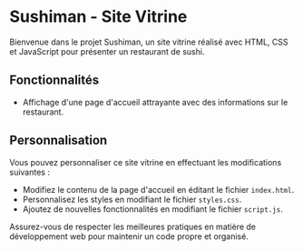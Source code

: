 
# Sushiman - Site Vitrine

Bienvenue dans le projet Sushiman, un site vitrine réalisé avec HTML, CSS et JavaScript pour présenter un restaurant de sushi. 

## Fonctionnalités

- Affichage d'une page d'accueil attrayante avec des informations sur le restaurant.


## Personnalisation

Vous pouvez personnaliser ce site vitrine en effectuant les modifications suivantes :

- Modifiez le contenu de la page d'accueil en éditant le fichier `index.html`.
- Personnalisez les styles en modifiant le fichier `styles.css`.
- Ajoutez de nouvelles fonctionnalités en modifiant le fichier `script.js`.

Assurez-vous de respecter les meilleures pratiques en matière de développement web pour maintenir un code propre et organisé.

